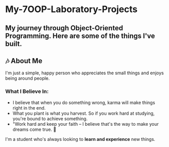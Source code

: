 # My-7OOP-Laboratory-Projects

My journey through Object-Oriented Programming. Here are some of the things I've built.
---
## :notes: About Me
I'm just a simple, happy person who appreciates the small things and enjoys being around people.

### What I Believe In:
- I believe that when you do something wrong, karma will make things right in the end.
- What you plant is what you harvest. So if you work hard at studying, you're bound to achieve something.
- "Work hard and keep your faith – I believe that's the way to make your dreams come true. :milky_way:

I'm a student who's always looking to **learn and experience** new things.

